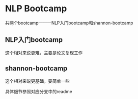 # NLP Bootcamp

共两个bootcamp———NLP入门bootcamp和shannon-bootcamp

## NLP入门bootcamp
这个相对来说更难，主要是论文复现工作

## shannon-bootcamp
这个相对来说更基础，要简单一些

具体细节参照对应分支中的readme

